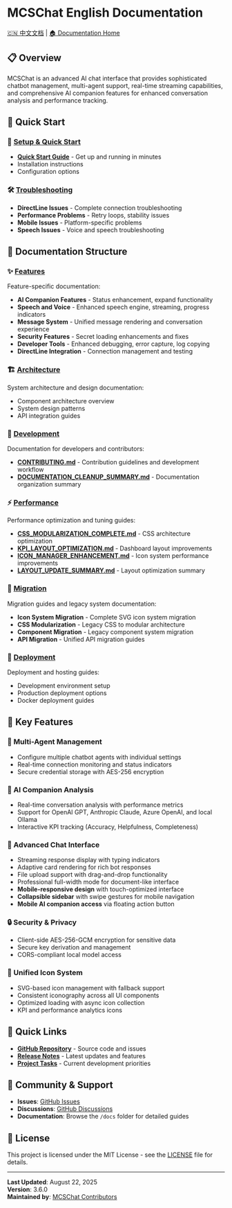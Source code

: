 # MCSChat English Documentation

[🇨🇳 中文文档](../zh/) | [🏠 Documentation Home](../README.md)

## 📋 Overview

MCSChat is an advanced AI chat interface that provides sophisticated chatbot management, multi-agent support, real-time streaming capabilities, and comprehensive AI companion features for enhanced conversation analysis and performance tracking.

## 🚀 Quick Start

### 📖 [Setup & Quick Start](setup/)
- **[Quick Start Guide](setup/quick-start.md)** - Get up and running in minutes
- Installation instructions
- Configuration options

### 🛠️ [Troubleshooting](troubleshooting/)
- **DirectLine Issues** - Complete connection troubleshooting
- **Performance Problems** - Retry loops, stability issues
- **Mobile Issues** - Platform-specific problems
- **Speech Issues** - Voice and speech troubleshooting

## 📁 Documentation Structure

### ✨ [Features](features/)
Feature-specific documentation:
- **AI Companion Features** - Status enhancement, expand functionality
- **Speech and Voice** - Enhanced speech engine, streaming, progress indicators
- **Message System** - Unified message rendering and conversation experience
- **Security Features** - Secret loading enhancements and fixes
- **Developer Tools** - Enhanced debugging, error capture, log copying
- **DirectLine Integration** - Connection management and testing

### 🏗️ [Architecture](architecture/)
System architecture and design documentation:
- Component architecture overview
- System design patterns
- API integration guides

### 🔧 [Development](development/)
Documentation for developers and contributors:
- **[CONTRIBUTING.md](development/CONTRIBUTING.md)** - Contribution guidelines and development workflow
- **[DOCUMENTATION_CLEANUP_SUMMARY.md](development/DOCUMENTATION_CLEANUP_SUMMARY.md)** - Documentation organization summary

### ⚡ [Performance](performance/)
Performance optimization and tuning guides:
- **[CSS_MODULARIZATION_COMPLETE.md](performance/CSS_MODULARIZATION_COMPLETE.md)** - CSS architecture optimization
- **[KPI_LAYOUT_OPTIMIZATION.md](performance/KPI_LAYOUT_OPTIMIZATION.md)** - Dashboard layout improvements
- **[ICON_MANAGER_ENHANCEMENT.md](performance/ICON_MANAGER_ENHANCEMENT.md)** - Icon system performance improvements
- **[LAYOUT_UPDATE_SUMMARY.md](performance/LAYOUT_UPDATE_SUMMARY.md)** - Layout optimization summary

### 🚀 [Migration](migration/)
Migration guides and legacy system documentation:
- **Icon System Migration** - Complete SVG icon system migration
- **CSS Modularization** - Legacy CSS to modular architecture
- **Component Migration** - Legacy component system migration
- **API Migration** - Unified API migration guides

### 🚀 [Deployment](deployment/)
Deployment and hosting guides:
- Development environment setup
- Production deployment options
- Docker deployment guides

## 🌟 Key Features

### 🤖 Multi-Agent Management
- Configure multiple chatbot agents with individual settings
- Real-time connection monitoring and status indicators
- Secure credential storage with AES-256 encryption

### 🧠 AI Companion Analysis
- Real-time conversation analysis with performance metrics
- Support for OpenAI GPT, Anthropic Claude, Azure OpenAI, and local Ollama
- Interactive KPI tracking (Accuracy, Helpfulness, Completeness)

### 💬 Advanced Chat Interface
- Streaming response display with typing indicators
- Adaptive card rendering for rich bot responses
- File upload support with drag-and-drop functionality
- Professional full-width mode for document-like interface
- **Mobile-responsive design** with touch-optimized interface
- **Collapsible sidebar** with swipe gestures for mobile navigation
- **Mobile AI companion access** via floating action button

### 🔒 Security & Privacy
- Client-side AES-256-GCM encryption for sensitive data
- Secure key derivation and management
- CORS-compliant local model access

### 🎨 Unified Icon System
- SVG-based icon management with fallback support
- Consistent iconography across all UI components
- Optimized loading with async icon collection
- KPI and performance analytics icons

## 🎯 Quick Links

- **[GitHub Repository](https://github.com/illusion615/MCSChat)** - Source code and issues
- **[Release Notes](../../CHANGELOG.md)** - Latest updates and features
- **[Project Tasks](../../TODO.md)** - Current development priorities

## 🤝 Community & Support

- **Issues**: [GitHub Issues](https://github.com/illusion615/MCSChat/issues)
- **Discussions**: [GitHub Discussions](https://github.com/illusion615/MCSChat/discussions)
- **Documentation**: Browse the `/docs` folder for detailed guides

## 📄 License

This project is licensed under the MIT License - see the [LICENSE](../../LICENSE) file for details.

---

**Last Updated**: August 22, 2025  
**Version**: 3.6.0  
**Maintained by**: [MCSChat Contributors](https://github.com/illusion615/MCSChat/graphs/contributors)
